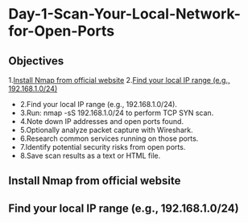 # Day-1-Scan-Your-Local-Network-for-Open-Ports

## Objectives
1.[Install Nmap from official website](#Install-Nmap-from-official-website)
2.[Find your local IP range (e.g., 192.168.1.0/24)](#Find-your-local-IP-range (e.g., 192.168.1.0/24))
- 2.Find your local IP range (e.g., 192.168.1.0/24).
- 3.Run: nmap -sS 192.168.1.0/24 to perform TCP SYN scan.
- 4.Note down IP addresses and open ports found.
- 5.Optionally analyze packet capture with Wireshark.
- 6.Research common services running on those ports.
- 7.Identify potential security risks from open ports.
- 8.Save scan results as a text or HTML file.
  
 ## Install Nmap from official website
 ## Find your local IP range (e.g., 192.168.1.0/24)
